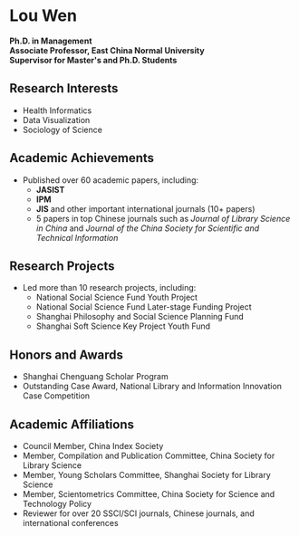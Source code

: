 
# Lou Wen

**Ph.D. in Management**  
**Associate Professor, East China Normal University**  
**Supervisor for Master's and Ph.D. Students**

## Research Interests
- Health Informatics
- Data Visualization
- Sociology of Science

## Academic Achievements
- Published over 60 academic papers, including:
  - **JASIST**
  - **IPM**
  - **JIS** and other important international journals (10+ papers)
  - 5 papers in top Chinese journals such as *Journal of Library Science in China* and *Journal of the China Society for Scientific and Technical Information*

## Research Projects
- Led more than 10 research projects, including:
  - National Social Science Fund Youth Project
  - National Social Science Fund Later-stage Funding Project
  - Shanghai Philosophy and Social Science Planning Fund
  - Shanghai Soft Science Key Project Youth Fund

## Honors and Awards
- Shanghai Chenguang Scholar Program
- Outstanding Case Award, National Library and Information Innovation Case Competition

## Academic Affiliations
- Council Member, China Index Society
- Member, Compilation and Publication Committee, China Society for Library Science
- Member, Young Scholars Committee, Shanghai Society for Library Science
- Member, Scientometrics Committee, China Society for Science and Technology Policy
- Reviewer for over 20 SSCI/SCI journals, Chinese journals, and international conferences
